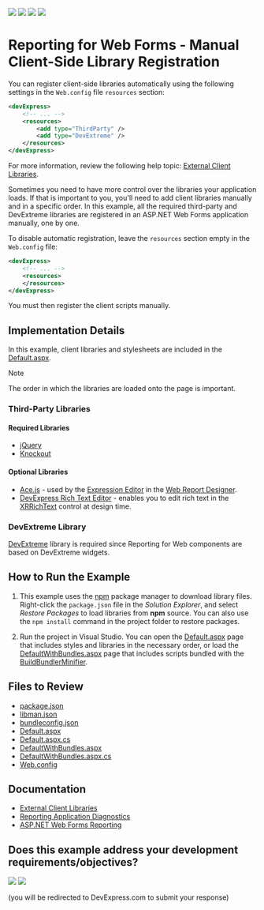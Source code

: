 <!-- default badges list -->
![](https://img.shields.io/endpoint?url=https://codecentral.devexpress.com/api/v1/VersionRange/340665015/24.2.1%2B)
[![](https://img.shields.io/badge/Open_in_DevExpress_Support_Center-FF7200?style=flat-square&logo=DevExpress&logoColor=white)](https://supportcenter.devexpress.com/ticket/details/T977012)
[![](https://img.shields.io/badge/📖_How_to_use_DevExpress_Examples-e9f6fc?style=flat-square)](https://docs.devexpress.com/GeneralInformation/403183)
[![](https://img.shields.io/badge/💬_Leave_Feedback-feecdd?style=flat-square)](#does-this-example-address-your-development-requirementsobjectives)
<!-- default badges end -->
# Reporting for Web Forms - Manual Client-Side Library Registration

You can register client-side libraries automatically using the following settings in the `Web.config` file `resources` section:

```xml
<devExpress>
    <!-- ... -->
    <resources>
        <add type="ThirdParty" />
        <add type="DevExtreme" />
    </resources>
</devExpress>
```
For more information, review the following help topic: [External Client Libraries](https://docs.devexpress.com/AspNet/17153/common-concepts/webconfig-modifications/webconfig-options/external-client-libraries).

Sometimes you need to have more control over the libraries your application loads. If that is important to you, you'll need to add client libraries manually and in a specific order.
In this example, all the required third-party and DevExtreme libraries are registered in an ASP.NET Web Forms application manually, one by one. 

To disable automatic registration, leave the `resources` section empty in the `Web.config` file:

```xml
<devExpress>
    <!-- ... -->
    <resources>
    </resources>
</devExpress>
```
You must then register the client scripts manually.

## Implementation Details

In this example, client libraries and stylesheets are included in the [Default.aspx](./CS/T115434/Default.aspx). 

> [!NOTE]
> The order in which the libraries are loaded onto the page is important. 

### Third-Party Libraries

#### Required Libraries
- [jQuery](http://jquery.com/)
- [Knockout](https://knockoutjs.com/)

#### Optional Libraries

- [Ace.js](http://ace.c9.io/) - used by the [Expression Editor](https://devexpress.github.io/dotnet-eud/reporting-for-web/articles/report-designer/report-designer-tools/expression-editor.html) in the [Web Report Designer]().
- [DevExpress Rich Text Editor](https://www.npmjs.com/package/devexpress-richedit) - enables you to edit rich text in the [XRRichText](https://docs.devexpress.com/XtraReports/DevExpress.XtraReports.UI.XRRichText) control at design time.


### DevExtreme Library

[DevExtreme](https://www.npmjs.com/package/devextreme/) library is required since Reporting for Web components are based on DevExtreme widgets.

## How to Run the Example

1. This example uses the [npm](https://www.npmjs.com/) package manager to download library files. Right-click the `package.json` file in the *Solution Explorer*, and select *Restore Packages* to load libraries from **npm** source. You can also use the `npm install` command in the project folder to restore packages.

2. Run the project in Visual Studio. You can open the [Default.aspx](http://localhost:23542/Default.aspx) page that includes styles and libraries in the necessary order, or load the [DefaultWithBundles.aspx](http://localhost:23542/DefaultWithBundles.aspx) page that includes scripts bundled with the [BuildBundlerMinifier](https://www.nuget.org/packages/BuildBundlerMinifier). 

## Files to Review

* [package.json](./CS/T115434/package.json)
* [libman.json](./CS/T115434/libman.json)
* [bundleconfig.json](./CS/T115434/bundleconfig.json)
* [Default.aspx](./CS/T115434/Default.aspx)
* [Default.aspx.cs](./CS/T115434/Default.aspx.cs)
* [DefaultWithBundles.aspx](./CS/T115434/DefaultWithBundles.aspx)
* [DefaultWithBundles.aspx.cs](./CS/T115434/DefaultWithBundles.aspx.cs)
* [Web.config](./CS/T115434/Web.config)


## Documentation

- [External Client Libraries](https://docs.devexpress.com/AspNet/17153/common-concepts/webconfig-modifications/webconfig-options/external-client-libraries)
- [Reporting Application Diagnostics](https://docs.devexpress.com/XtraReports/401687/web-reporting/troubleshooting/application-diagnostics)
- [ASP.NET Web Forms Reporting](https://docs.devexpress.com/XtraReports/400245/web-reporting/asp-net-webforms-reporting)

<!-- feedback -->
## Does this example address your development requirements/objectives?

[<img src="https://www.devexpress.com/support/examples/i/yes-button.svg"/>](https://www.devexpress.com/support/examples/survey.xml?utm_source=github&utm_campaign=reporting-web-forms-register-client-side-libraries-manually&~~~was_helpful=yes) [<img src="https://www.devexpress.com/support/examples/i/no-button.svg"/>](https://www.devexpress.com/support/examples/survey.xml?utm_source=github&utm_campaign=reporting-web-forms-register-client-side-libraries-manually&~~~was_helpful=no)

(you will be redirected to DevExpress.com to submit your response)
<!-- feedback end -->
